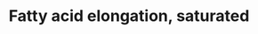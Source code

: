 ---
annotations:
- id: PW:0000029
  parent: classic metabolic pathway
  type: Pathway Ontology
  value: fatty acid biosynthetic pathway
authors:
- M.Braymer
- MaintBot
- Christine Chichester
- Egonw
- Eweitz
description: 'Pyridoxal phosphate (PLP) is the active form of vitamin B<sub>6</sub>
  and is a cofactor in many reactions  of amino acid metabolism. Pyridoxine (PN),
  pyridoxamine (PM), pyridoxal (PL),  pyridoxine 5''-phosphate (PNP) and pyridoxamine
  5''-phosphate (PMP) are all forms of  vitamin B<sub>6</sub> that can be converted
  to PLP via the PLP salvage pathway.  Most unicellular organisms and plants can synthesize
  PLP, whereas mammals cannot and require vitamin B<sub>6</sub> in their diet.  Thus
  far, three PLP biosynthetic pathways have been characterized: the de novo PLP biosynthesis
  pathway as characterized in <I>Escherichia coli</I> (CITS: [12686115]), the de novo
  PLP biosynthesis pathway as being studied in fungi (CITS: [15483325],[14764090]),
  and the PLP salvage pathway (CITS: [15483325], [17696614],[8764513],[9537380]).
  <I>Saccharomyces cerevisiae</I> synthesize PLP via the fungal type de novo PLP synthesis
  pathway and the PLP salvage pathway (CITS: [7896706], [17696614], [15483325], [14764090]).
  Extracellular PN, PL and PM are transported into the cell by Tpn1p, a member of
  the purine-cytosine permease family (CITS: [12649274]).  SOURCE: SGD pathways, http://pathway.yeastgenome.org/server.html'
last-edited: 2021-05-20
organisms:
- Saccharomyces cerevisiae
redirect_from:
- /index.php/Pathway:WP380
- /instance/WP380
- /instance/WP380_r117293
revision: r117293
schema-jsonld:
- '@context': https://schema.org/
  '@id': https://wikipathways.github.io/pathways/WP380.html
  '@type': Dataset
  creator:
    '@type': Organization
    name: WikiPathways
  description: 'Pyridoxal phosphate (PLP) is the active form of vitamin B<sub>6</sub>
    and is a cofactor in many reactions  of amino acid metabolism. Pyridoxine (PN),
    pyridoxamine (PM), pyridoxal (PL),  pyridoxine 5''-phosphate (PNP) and pyridoxamine
    5''-phosphate (PMP) are all forms of  vitamin B<sub>6</sub> that can be converted
    to PLP via the PLP salvage pathway.  Most unicellular organisms and plants can
    synthesize PLP, whereas mammals cannot and require vitamin B<sub>6</sub> in their
    diet.  Thus far, three PLP biosynthetic pathways have been characterized: the
    de novo PLP biosynthesis pathway as characterized in <I>Escherichia coli</I> (CITS:
    [12686115]), the de novo PLP biosynthesis pathway as being studied in fungi (CITS:
    [15483325],[14764090]), and the PLP salvage pathway (CITS: [15483325], [17696614],[8764513],[9537380]).
    <I>Saccharomyces cerevisiae</I> synthesize PLP via the fungal type de novo PLP
    synthesis pathway and the PLP salvage pathway (CITS: [7896706], [17696614], [15483325],
    [14764090]). Extracellular PN, PL and PM are transported into the cell by Tpn1p,
    a member of the purine-cytosine permease family (CITS: [12649274]).  SOURCE: SGD
    pathways, http://pathway.yeastgenome.org/server.html'
  keywords:
  - CEM1
  - FAS1
  - FAS2
  - NADH
  - OAR1
  - palmityl-CoA
  license: CC0
  name: Fatty acid elongation, saturated
seo: CreativeWork
title: Fatty acid elongation, saturated
wpid: WP380
---